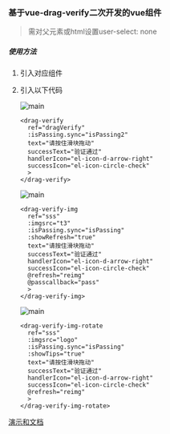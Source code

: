 ### 基于vue-drag-verify二次开发的vue组件

> 需对父元素或html设置user-select: none

##### 使用方法

1. 引入对应组件

2. 引入以下代码

   ![main](<https://raw.githubusercontent.com/yimijianfang/demo/master/images/1.png>)

   ```
   <drag-verify
     ref="dragVerify"
     :isPassing.sync="isPassing2"
     text="请按住滑块拖动"
     successText="验证通过"
     handlerIcon="el-icon-d-arrow-right"
     successIcon="el-icon-circle-check"
     >
   </drag-verify>
   ```

   ![main](<https://raw.githubusercontent.com/yimijianfang/demo/master/images/2.png>)
   
   ```
   <drag-verify-img 
     ref="sss"
     :imgsrc="t3"
     :isPassing.sync="isPassing"
     :showRefresh="true"
     text="请按住滑块拖动"
     successText="验证通过"
     handlerIcon="el-icon-d-arrow-right"
     successIcon="el-icon-circle-check"
     @refresh="reimg"
     @passcallback="pass"
     >
   </drag-verify-img>
   ```
   
   ![main](<https://raw.githubusercontent.com/yimijianfang/demo/master/images/3.png>)

   ```
   <drag-verify-img-rotate 
     ref="sss"
     :imgsrc="logo"  
     :isPassing.sync="isPassing"
     :showTips="true"
     text="请按住滑块拖动"
     successText="验证通过"
     handlerIcon="el-icon-d-arrow-right"
     successIcon="el-icon-circle-check"
     @refresh="reimg"
     >
   </drag-verify-img-rotate>
   ```

[演示和文档](https://yimijianfang.github.io/vue-drag-verify/#/)

